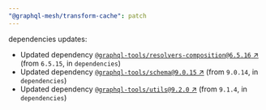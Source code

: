 ```yaml
---
"@graphql-mesh/transform-cache": patch
---
```

dependencies updates:
  - Updated dependency [`@graphql-tools/resolvers-composition@6.5.16` ↗︎](https://www.npmjs.com/package/@graphql-tools/resolvers-composition/v/6.5.16) (from `6.5.15`, in `dependencies`)
  - Updated dependency [`@graphql-tools/schema@9.0.15` ↗︎](https://www.npmjs.com/package/@graphql-tools/schema/v/9.0.15) (from `9.0.14`, in `dependencies`)
  - Updated dependency [`@graphql-tools/utils@9.2.0` ↗︎](https://www.npmjs.com/package/@graphql-tools/utils/v/9.2.0) (from `9.1.4`, in `dependencies`)
